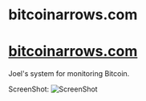 # bitcoinarrows.com
[bitcoinarrows.com](https://bitcoinarrows.com)
==========

Joel's system for monitoring Bitcoin.


ScreenShot:
![ScreenShot](https://raw.github.com/JoelBondurant/bitcoinarrows/master/doc/img/bitcoin_arrows.png)
